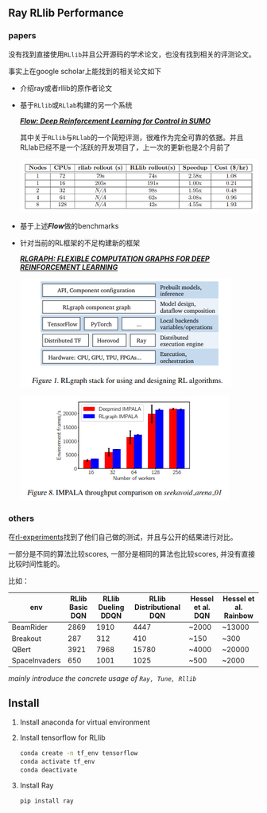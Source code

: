 ## Ray RLlib Performance

### papers

没有找到直接使用`RLlib`并且公开源码的学术论文，也没有找到相关的评测论文。

事实上在google scholar上能找到的相关论文如下

- 介绍ray或者rllib的原作者论文

- 基于`RLlib`或`RLlab`构建的另一个系统

  ***[Flow: Deep Reinforcement Learning for Control in SUMO](http://kanaad.me/res/sumo.pdf)***

  其中关于`RLlib`与`RLlab`的一个简短评测，很难作为完全可靠的依据。并且RLlab已经不是一个活跃的开发项目了，上一次的更新也是2个月前了

  ![1544409898271](RLlib-3/1544409898271.png)

- 基于上述***Flow***做的benchmarks

- 针对当前的RL框架的不足构建新的框架

  ***[RLGRAPH: FLEXIBLE COMPUTATION GRAPHS FOR DEEP REINFORCEMENT LEARNING](https://arxiv.org/pdf/1810.09028.pdf)***

  ![1544410290029](RLlib-3/1544410290029.png)

  ![1544410329986](RLlib-3/1544410329986.png)



### others

在[rl-experiments](https://github.com/ray-project/rl-experiments)找到了他们自己做的测试，并且与公开的结果进行对比。

一部分是不同的算法比较scores, 一部分是相同的算法也比较scores, 并没有直接比较时间性能的。

比如：

| env           | RLlib Basic DQN | RLlib Dueling DDQN | RLlib Distributional DQN | Hessel et al. DQN | Hessel et al. Rainbow |
| ------------- | --------------- | ------------------ | ------------------------ | ----------------- | --------------------- |
| BeamRider     | 2869            | 1910               | 4447                     | ~2000             | ~13000                |
| Breakout      | 287             | 312                | 410                      | ~150              | ~300                  |
| QBert         | 3921            | 7968               | 15780                    | ~4000             | ~20000                |
| SpaceInvaders | 650             | 1001               | 1025                     | ~500              | ~2000                 |









*mainly introduce the concrete usage of `Ray, Tune, Rllib`*

## Install

1. Install anaconda for virtual environment

2. Install tensorflow for RLlib

   ```bash
   conda create -n tf_env tensorflow
   conda activate tf_env
   conda deactivate
   ```

3. Install Ray

   ```bash
   pip install ray
   ```